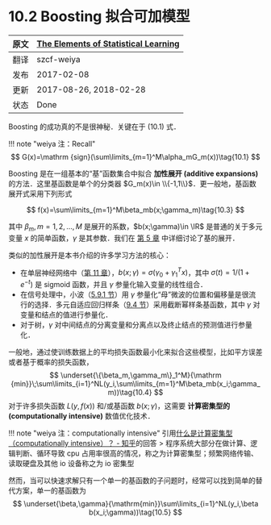 # 10.2 Boosting 拟合可加模型

| 原文   | [The Elements of Statistical Learning](https://esl.hohoweiya.xyz/book/The%20Elements%20of%20Statistical%20Learning.pdf#page=360) |
| ---- | ---------------------------------------- |
| 翻译   | szcf-weiya                               |
| 发布 | 2017-02-08 |
| 更新   | 2017-08-26, 2018-02-28                               |
|状态|Done|

Boosting 的成功真的不是很神秘．关键在于 (10.1) 式．

!!! note "weiya 注：Recall"
    $$
    G(x)=\mathrm {sign}(\sum\limits_{m=1}^M\alpha_mG_m(x))\tag{10.1}
    $$

Boosting 是在一组基本的“基”函数集合中拟合 **加性展开 (additive expansions)** 的方法．这里基函数是单个的分类器 $G_m(x)\in \\{-1,1\\}$．更一般地，基函数展开式采用下列形式

$$
f(x)=\sum\limits_{m=1}^M\beta_mb(x;\gamma_m)\tag{10.3}
$$

其中 $\beta_m,m=1,2,\ldots,M$ 是展开的系数，$b(x;\gamma)\in \IR$ 是普通的关于多元变量 $x$ 的简单函数，$\gamma$ 是其参数．我们在 [第 5 章](../05-Basis-Expansions-and-Regularization/5.1-Introduction/index.html) 中详细讨论了基的展开．

类似的加性展开是本书介绍的许多学习方法的核心：

- 在单层神经网络中（[第 11 章](../11-Neural-Networks/11.1-Introduction/index.html)），$b(x;\gamma)=\sigma(\gamma_0+\gamma_1^Tx)$，其中 $\sigma(t)=1/(1+e^{-t})$ 是 sigmoid 函数，并且 $\gamma$ 参量化输入变量的线性组合．
- 在信号处理中，小波（[5.9.1 节](../05-Basis-Expansions-and-Regularization/5.9-Wavelet-Smoothing/index.html)）用 $\gamma$ 参量化“母”微波的位置和偏移量是很流行的选择．多元自适应回归样条（[9.4 节](../09-Additive-Models-Trees-and-Related-Methods/9.4-MARS/index.html)）采用截断幂样条基函数，其中 $\gamma$ 对变量和结点的值进行参量化．
- 对于树，$\gamma$ 对中间结点的分离变量和分离点以及终止结点的预测值进行参量化．

一般地，通过使训练数据上的平均损失函数最小化来拟合这些模型，比如平方误差或者基于概率的损失函数，
$$
\underset{\{\beta_m,\gamma_m\}_1^M}{\mathrm {min}}\;\sum\limits_{i=1}^NL(y_i,\sum\limits_{m=1}^M\beta_mb(x_i;\gamma_m))\tag{10.4}
$$
对于许多损失函数 $L(y,f(x))$ 和/或基函数 $b(x;\gamma)$，这需要 **计算密集型的 (computationally intensive)** 数值优化技术．

!!! note "weiya 注：computationally intensive"
    引用[什么是计算密集型（computationally intensive）？ - 知乎](https://www.zhihu.com/question/23243435)的回答
    > 程序系统大部分在做计算、逻辑判断、循环导致 cpu 占用率很高的情况，称之为计算密集型；频繁网络传输、读取硬盘及其他 io 设备称之为 io 密集型
    

然而，当可以快速求解只有一个单一的基函数的子问题时，经常可以找到简单的替代方案，单一的基函数为
$$
\underset{\beta,\gamma}{\mathrm{min}}\sum\limits_{i=1}^NL(y_i,\beta b(x_i;\gamma))\tag{10.5}
$$
